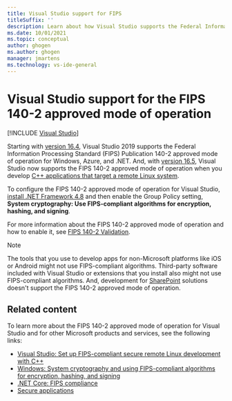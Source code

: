 ```yaml
---
title: Visual Studio support for FIPS
titleSuffix: ''
description: Learn about how Visual Studio supports the Federal Information Processing Standard Publication 140-2 approved mode of operation for Windows, Azure, and .NET.
ms.date: 10/01/2021
ms.topic: conceptual
author: ghogen
ms.author: ghogen
manager: jmartens
ms.technology: vs-ide-general
---
```

# Visual Studio support for the FIPS 140-2 approved mode of operation

 [!INCLUDE [Visual Studio](~/includes/applies-to-version/vs-windows-only.md)]

Starting with [version 16.4](/visualstudio/releases/2019/release-notes-v16.4/), Visual Studio 2019 supports the Federal Information Processing Standard (FIPS) Publication 140-2 approved mode of operation for Windows, Azure, and .NET. And, with [version 16.5](/visualstudio/releases/2019/release-notes-v16.5), Visual Studio now supports the FIPS 140-2 approved mode of operation when you develop [C++ applications that target a remote Linux system](/cpp/linux/set-up-fips-compliant-secure-remote-linux-development/).

To configure the FIPS 140-2 approved mode of operation for Visual Studio, [install .NET Framework 4.8](https://dotnet.microsoft.com/download/dotnet-framework/net48) and then enable the Group Policy setting, **System cryptography: Use FIPS-compliant algorithms for encryption, hashing, and signing**.

For more information about the FIPS 140-2 approved mode of operation and how to enable it, see [FIPS 140-2 Validation](/windows/security/threat-protection/fips-140-validation/).

> [!NOTE]
> The tools that you use to develop apps for non-Microsoft platforms like iOS or Android might not use FIPS-compliant algorithms. Third-party software included with Visual Studio or extensions that you install also might not use FIPS-compliant algorithms. And, development for [SharePoint](/sharepoint/security-for-sharepoint-server/federal-information-processing-standard-security-standards/) solutions doesn't support the FIPS 140-2 approved mode of operation.

## Related content

To learn more about the FIPS 140-2 approved mode of operation for Visual Studio and for other Microsoft products and services, see the following links:

- [Visual Studio: Set up FIPS-compliant secure remote Linux development with C++](/cpp/linux/set-up-fips-compliant-secure-remote-linux-development/)
- [Windows: System cryptography and using FIPS-compliant algorithms for encryption, hashing, and signing](/windows/security/threat-protection/security-policy-settings/system-cryptography-use-fips-compliant-algorithms-for-encryption-hashing-and-signing)
- [.NET Core: FIPS compliance](/dotnet/standard/security/fips-compliance/)
- [Secure applications](securing-applications.md)